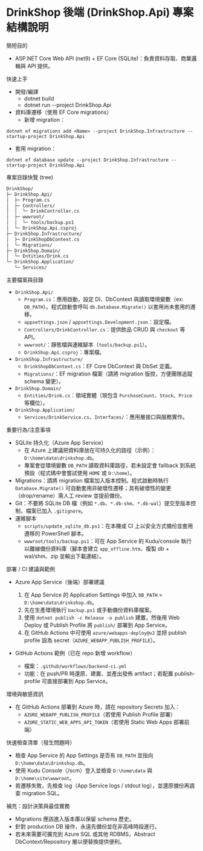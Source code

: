 # DrinkShop 後端 (DrinkShop.Api) 專案結構說明

簡短目的
- ASP.NET Core Web API (net9) + EF Core (SQLite)：負責資料存取、商業邏輯與 API 提供。

快速上手
- 開發/編譯
  - dotnet build
  - dotnet run --project DrinkShop.Api
- 資料庫遷移（使用 EF Core migrations）
  - 新增 migration：
```
dotnet ef migrations add <Name> --project DrinkShop.Infrastructure --startup-project DrinkShop.Api
```
  - 套用 migration：
```
dotnet ef database update --project DrinkShop.Infrastructure --startup-project DrinkShop.Api
```

專案目錄快覽 (tree)
```txt
DrinkShop/
├─ DrinkShop.Api/
│  ├─ Program.cs
│  ├─ Controllers/
│  │  └─ DrinkController.cs
│  ├─ wwwroot/
│  │  └─ tools/backup.ps1
│  └─ DrinkShop.Api.csproj
├─ DrinkShop.Infrastructure/
│  ├─ DrinkShopDbContext.cs
│  └─ Migrations/
├─ DrinkShop.Domain/
│  └─ Entities/Drink.cs
└─ DrinkShop.Application/
   └─ Services/
```

主要檔案與目錄
- `DrinkShop.Api/`
  - `Program.cs`：應用啟動，設定 DI、DbContext 與讀取環境變數（ex: `DB_PATH`）。程式啟動會呼叫 `db.Database.Migrate()` 以套用尚未套用的遷移。
  - `appsettings.json` / `appsettings.Development.json`：設定檔。
  - `Controllers/DrinkController.cs`：提供飲品 CRUD 與 `checkout` 等 API。
  - `wwwroot/`：靜態檔與運維腳本（`tools/backup.ps1`）。
  - `DrinkShop.Api.csproj`：專案檔。
- `DrinkShop.Infrastructure/`
  - `DrinkShopDbContext.cs`：EF Core DbContext 與 DbSet 定義。
  - `Migrations/`：EF migration 檔案（請將 migration 版控，方便團隊追蹤 schema 變更）。
- `DrinkShop.Domain/`
  - `Entities/Drink.cs`：領域實體（現包含 `PurchaseCount`、`Stock`、`Price` 等欄位）。
- `DrinkShop.Application/`
  - `Services/DrinkService.cs`、`Interfaces/`：應用層接口與服務實作。

重要行為/注意事項
- SQLite 持久化（Azure App Service）
  - 在 Azure 上建議把資料庫放在可持久化的路徑（示例）：`D:\home\data\drinkshop.db`。
  - 專案會從環境變數 `DB_PATH` 讀取資料庫路徑，若未設定會 fallback 到系統預設（程式碼中會嘗試使用 `HOME` 或 `D:\home`）。
- Migrations：請將 migration 檔案加入版本控制。程式啟動時執行 `Database.Migrate()` 可自動套用非破壞性遷移；具有破壞性的變更（drop/rename）需人工 review 並提前備份。
- Git：不要將 SQLite DB 檔（例如 `*.db`、`*.db-shm`、`*.db-wal`）提交至版本控制，檔案已加入 `.gitignore`。
- 運維腳本
  - `scripts/update_sqlite_db.ps1`：在本機或 CI 上以安全方式備份並套用遷移的 PowerShell 腳本。
  - `wwwroot/tools/backup.ps1`：可在 App Service 的 Kudu/console 執行以離線備份資料庫（腳本會建立 `app_offline.htm`、複製 db + wal/shm、zip 並輸出下載連結）。

部署 / CI 建議與範例
- Azure App Service（後端）部署建議
  1. 在 App Service 的 Application Settings 中加入 `DB_PATH` = `D:\home\data\drinkshop.db`。
  2. 先在生產環境執行 `backup.ps1` 或手動備份資料庫檔案。
  3. 使用 `dotnet publish -c Release -o publish` 建置，然後用 Web Deploy 或 Publish Profile 將 `publish/` 部署到 App Service。
  4. 在 GitHub Actions 中可使用 `azure/webapps-deploy@v2` 並把 publish profile 設為 secret（`AZURE_WEBAPP_PUBLISH_PROFILE`）。

- GitHub Actions 範例（已在 repo 新增 workflow）
  - 檔案：`.github/workflows/backend-ci.yml`
  - 功能：在 push/PR 時還原、建置、並產出發佈 artifact；若配置 publish-profile 可直接部署到 App Service。

環境與敏感資訊
- 在 GitHub Actions 部署到 Azure 時，請在 repository Secrets 加入：
  - `AZURE_WEBAPP_PUBLISH_PROFILE`（若使用 Publish Profile 部署）
  - `AZURE_STATIC_WEB_APPS_API_TOKEN`（若使用 Static Web Apps 部署前端）

快速檢查清單（發生問題時）
- 檢查 App Service 的 App Settings 是否有 `DB_PATH` 並指向 `D:\home\data\drinkshop.db`。
- 使用 Kudu Console（/scm）登入並檢查 `D:\home\data` 與 `D:\home\site\wwwroot`。
- 若遷移失敗，先檢查 log（App Service logs / stdout log），並還原備份再調查 migration SQL。

補充：設計決策與最佳實務
- Migrations 應該進入版本庫以保留 schema 歷史。
- 針對 production DB 操作，永遠先備份並在非高峰時段進行。
- 若未來需要可擴充到 Azure SQL 或其他 RDBMS，Abstract DbContext/Repository 層以便替換提供便利。


